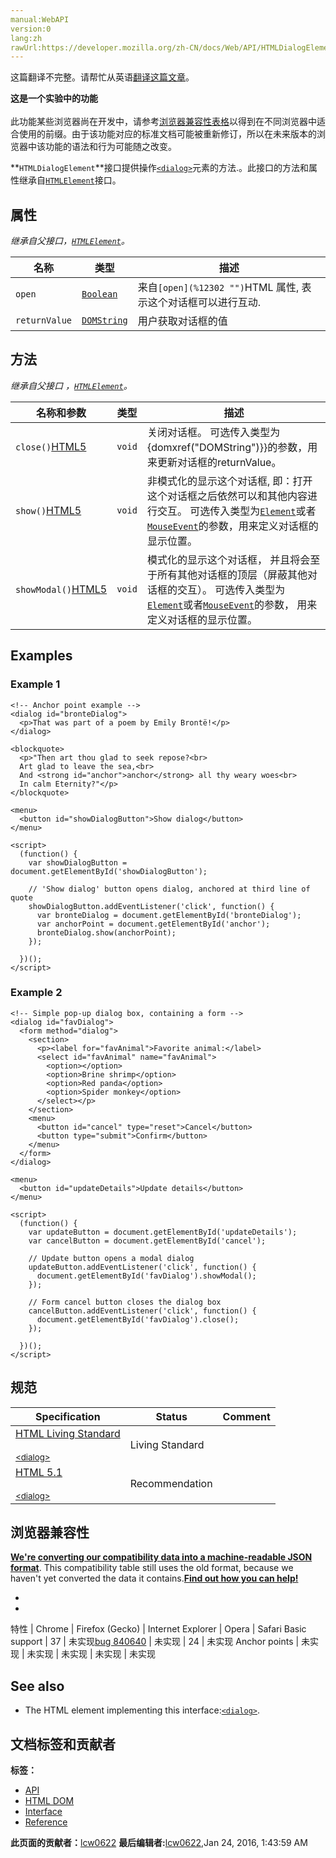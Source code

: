```yaml
---
manual:WebAPI
version:0
lang:zh
rawUrl:https://developer.mozilla.org/zh-CN/docs/Web/API/HTMLDialogElement
---
```




这篇翻译不完整。请帮忙从英语[翻译这篇文章](%12299 "")。






**这是一个实验中的功能**<br></br>此功能某些浏览器尚在开发中，请参考[浏览器兼容性表格](%12300 "")以得到在不同浏览器中适合使用的前缀。由于该功能对应的标准文档可能被重新修订，所以在未来版本的浏览器中该功能的语法和行为可能随之改变。




**`HTMLDialogElement`**接口提供操作[`<dialog>`](%12301 "HTML <dialog> 元素表示一个对话框或其他交互式组件，例如一个检查员或窗口。")元素的方法.。此接口的方法和属性继承自[`HTMLElement`](%2749 "HTMLElement 接口表示所有的 HTML 元素。一些HTML元素直接实现了HTMLElement接口，其它的间接实现HTMLElement接口.")接口。


## 属性<a name="属性"></a>


<em>继承自父接口，[`HTMLElement`](%2749 "HTMLElement 接口表示所有的 HTML 元素。一些HTML元素直接实现了HTMLElement接口，其它的间接实现HTMLElement接口.")。</em>

名称 | 类型 | 描述 
 ---  |  ---  |  ---  | 
`open` | [`Boolean`](%3371 "此页面仍未被本地化, 期待您的翻译!") | 来自`[open](%12302 "")`HTML 属性, 表示这个对话框可以进行互动. 
`returnValue` | [`DOMString`](%2651 "DOMString 是一个UTF-16字符串。由于JavaScript已经使用了这样的字符串，所以DOMString 直接映射到 一个String。") | 用户获取对话框的值 


## 方法<a name="方法"></a>


<em>继承自父接口 ，[`HTMLElement`](%2749 "HTMLElement 接口表示所有的 HTML 元素。一些HTML元素直接实现了HTMLElement接口，其它的间接实现HTMLElement接口.")。</em>

名称和参数 | 类型 | 描述 
 ---  |  ---  |  ---  | 
`close()`[HTML5](%4 "") | `void` | 关闭对话框。 可选传入类型为{domxref(&quot;DOMString&quot;)}}的参数，用来更新对话框的returnValue。 
`show()`[HTML5](%4 "") | `void` | 非模式化的显示这个对话框, 即：打开这个对话框之后依然可以和其他内容进行交互。 可选传入类型为[`Element`](%2687 "Element（元素）接口是 Document的一个对象. 这个接口描述了所有相同种类的元素所普遍具有的方法和属性。 这些继承自Element并且增加了一些额外功能的接口描述了具体的行为. 例如,  HTMLElement 接口是所有HTML元素的基础接口， 而 SVGElement 接口是所有SVG元素的基本接口.")或者[`MouseEvent`](%2910 "MouseEvent 接口指用户与指针设备( 如鼠标 )交互时发生的事件。使用此接口的常见事件包括：click，dblclick，mouseup，mousedown。")的参数，用来定义对话框的显示位置。 
`showModal()`[HTML5](%4 "") | `void` | 模式化的显示这个对话框， 并且将会至于所有其他对话框的顶层（屏蔽其他对话框的交互）。 可选传入类型为[`Element`](%2687 "Element（元素）接口是 Document的一个对象. 这个接口描述了所有相同种类的元素所普遍具有的方法和属性。 这些继承自Element并且增加了一些额外功能的接口描述了具体的行为. 例如,  HTMLElement 接口是所有HTML元素的基础接口， 而 SVGElement 接口是所有SVG元素的基本接口.")或者[`MouseEvent`](%2910 "MouseEvent 接口指用户与指针设备( 如鼠标 )交互时发生的事件。使用此接口的常见事件包括：click，dblclick，mouseup，mousedown。")的参数， 用来定义对话框的显示位置。 


## Examples<a name="Examples"></a>

### Example 1<a name="Example_1"></a>

```
<!-- Anchor point example -->
<dialog id="bronteDialog">
  <p>That was part of a poem by Emily Brontë!</p>
</dialog>

<blockquote>
  <p>"Then art thou glad to seek repose?<br>
  Art glad to leave the sea,<br>
  And <strong id="anchor">anchor</strong> all thy weary woes<br>
  In calm Eternity?"</p>
</blockquote>

<menu>
  <button id="showDialogButton">Show dialog</button>
</menu>

<script>
  (function() {
    var showDialogButton = document.getElementById('showDialogButton');

    // 'Show dialog' button opens dialog, anchored at third line of quote
    showDialogButton.addEventListener('click', function() {
      var bronteDialog = document.getElementById('bronteDialog');
      var anchorPoint = document.getElementById('anchor');
      bronteDialog.show(anchorPoint);
    });

  })();
</script>
```

### Example 2<a name="Example_2"></a>

```
<!-- Simple pop-up dialog box, containing a form -->
<dialog id="favDialog">
  <form method="dialog">
    <section>
      <p><label for="favAnimal">Favorite animal:</label>
      <select id="favAnimal" name="favAnimal">
        <option></option>
        <option>Brine shrimp</option>
        <option>Red panda</option>
        <option>Spider monkey</option>
      </select></p>
    </section>
    <menu>
      <button id="cancel" type="reset">Cancel</button>
      <button type="submit">Confirm</button>
    </menu>
  </form>
</dialog>

<menu>
  <button id="updateDetails">Update details</button>
</menu>

<script>
  (function() {
    var updateButton = document.getElementById('updateDetails');
    var cancelButton = document.getElementById('cancel');

    // Update button opens a modal dialog
    updateButton.addEventListener('click', function() {
      document.getElementById('favDialog').showModal();
    });

    // Form cancel button closes the dialog box
    cancelButton.addEventListener('click', function() {
      document.getElementById('favDialog').close();
    });

  })();
</script>
```

## 规范<a name="Specifications"></a>
Specification | Status | Comment 
 ---  |  ---  |  ---  | 
[HTML Living Standard<br></br><small>&lt;dialog&gt;</small>](%12303 "") | Living Standard |  
[HTML 5.1<br></br><small>&lt;dialog&gt;</small>](%12304 "") | Recommendation |  


## 浏览器兼容性<a name="浏览器兼容性"></a>


**[We&#39;re converting our compatibility data into a machine-readable JSON format](%3344 "")**. This compatibility table still uses the old format, because we haven&#39;t yet converted the data it contains.**[Find out how you can help!](%3392 "")**


* 
* 
特性 | Chrome | Firefox (Gecko) | Internet Explorer | Opera | Safari 
Basic support | 37 | 未实现[bug 840640](%12305 "[meta] Implement the HTML5 dialog element") | 未实现 | 24 | 未实现 
Anchor points | 未实现 | 未实现 | 未实现 | 未实现 | 未实现 




## See also<a name="See_also"></a>

* The HTML element implementing this interface:[`<dialog>`](%12301 "HTML <dialog> 元素表示一个对话框或其他交互式组件，例如一个检查员或窗口。").



## 文档标签和贡献者
**标签：**
* [API](%50 "")
* [HTML DOM](%6889 "")
* [Interface](%3380 "")
* [Reference](%3381 "")

**此页面的贡献者：**[lcw0622](%12306 "")
**最后编辑者:**[lcw0622](%12306 ""),<time>Jan 24, 2016, 1:43:59 AM</time>


